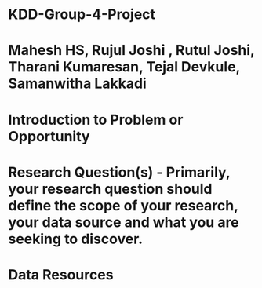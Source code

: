 # KDD-Group-4-Project

# Mahesh HS, Rujul Joshi , Rutul Joshi, Tharani Kumaresan, Tejal Devkule, Samanwitha Lakkadi

# Introduction to Problem or Opportunity
  

# Research Question(s) - Primarily, your research question should define the scope of your research, your data source and what you are seeking to discover. 

# Data Resources
